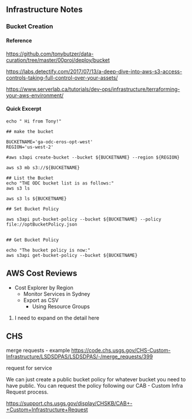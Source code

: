 ## Infrastructure Notes

### Bucket Creation

#### Reference

https://github.com/tonybutzer/data-curation/tree/master/00proj/deploy/bucket

https://labs.detectify.com/2017/07/13/a-deep-dive-into-aws-s3-access-controls-taking-full-control-over-your-assets/


https://www.serverlab.ca/tutorials/dev-ops/infrastructure/terraforming-your-aws-environment/

#### Quick Excerpt

```
echo " Hi from Tony!"

## make the bucket

BUCKETNAME='ga-odc-eros-opt-west'
REGION='us-west-2'

#aws s3api create-bucket --bucket ${BUCKETNAME} --region ${REGION}

aws s3 mb s3://${BUCKETNAME}

## List the Bucket
echo "THE ODC bucket list is as follows:"
aws s3 ls

aws s3 ls ${BUCKETNAME}

## Set Bucket Policy

aws s3api put-bucket-policy --bucket ${BUCKETNAME} --policy file://optBucketPolicy.json


## Get Bucket Policy

echo "The bucket policy is now:"
aws s3api get-bucket-policy --bucket ${BUCKETNAME}
```


## AWS Cost Reviews

- Cost Explorer by Region
	- Monitor Services in Sydney
	- Export as CSV
		- Using Resource Groups

1. I need to expand on the detail here

## CHS 

merge requests - example
https://code.chs.usgs.gov/CHS-Custom-Infrastructure/LSDSDPAS/LSDSDPAS/-/merge_requests/399

request for service

We can just create a public bucket policy for whatever bucket you need to have public. You can request the policy following our CAB - Custom Infra Request process.

https://support.chs.usgs.gov/display/CHSKB/CAB+-+Custom+Infrastructure+Request

